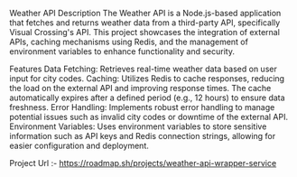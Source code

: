 Weather API
Description
The Weather API is a Node.js-based application that fetches and returns weather data from a third-party API, specifically Visual Crossing's API. This project showcases the integration of external APIs, caching mechanisms using Redis, and the management of environment variables to enhance functionality and security.

Features
Data Fetching: Retrieves real-time weather data based on user input for city codes.
Caching: Utilizes Redis to cache responses, reducing the load on the external API and improving response times. The cache automatically expires after a defined period (e.g., 12 hours) to ensure data freshness.
Error Handling: Implements robust error handling to manage potential issues such as invalid city codes or downtime of the external API.
Environment Variables: Uses environment variables to store sensitive information such as API keys and Redis connection strings, allowing for easier configuration and deployment.

Project Url :- https://roadmap.sh/projects/weather-api-wrapper-service